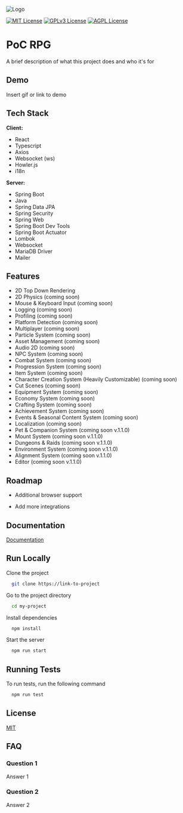 ![Logo](https://dev-to-uploads.s3.amazonaws.com/uploads/articles/th5xamgrr6se0x5ro4g6.png)

[![MIT License](https://img.shields.io/badge/License-MIT-green.svg)](https://choosealicense.com/licenses/mit/)
[![GPLv3 License](https://img.shields.io/badge/License-GPL%20v3-yellow.svg)](https://opensource.org/licenses/)
[![AGPL License](https://img.shields.io/badge/license-AGPL-blue.svg)](http://www.gnu.org/licenses/agpl-3.0)

# PoC RPG

A brief description of what this project does and who it's for

## Demo

Insert gif or link to demo

## Tech Stack

**Client:**

- React
- Typescript
- Axios
- Websocket (ws)
- Howler.js
- i18n

**Server:**

- Spring Boot
- Java
- Spring Data JPA
- Spring Security
- Spring Web
- Spring Boot Dev Tools
- Spring Boot Actuator
- Lombok
- Websocket
- MariaDB Driver
- Mailer

## Features

- 2D Top Down Rendering
- 2D Physics (coming soon)
- Mouse & Keyboard Input (coming soon)
- Logging (coming soon)
- Profiling (coming soon)
- Platform Detection (coming soon)
- Multiplayer (coming soon)
- Particle System (coming soon)
- Asset Management (coming soon)
- Audio 2D (coming soon)
- NPC System (coming soon)
- Combat System (coming soon)
- Progression System (coming soon)
- Item System (coming soon)
- Character Creation System (Heavily Customizable) (coming soon)
- Cut Scenes (coming soon)
- Equipment System (coming soon)
- Economy System (coming soon)
- Crafting System (coming soon)
- Achievement System (coming soon)
- Events & Seasonal Content System (coming soon)
- Localization (coming soon)
- Pet & Companion System (coming soon v.1.1.0)
- Mount System (coming soon v.1.1.0)
- Dungeons & Raids (coming soon v.1.1.0)
- Environment System (coming soon v.1.1.0)
- Alignment System (coming soon v.1.1.0)
- Editor (coming soon v.1.1.0)

## Roadmap

- Additional browser support

- Add more integrations

## Documentation

[Documentation](https://linktodocumentation)

## Run Locally

Clone the project

```bash
  git clone https://link-to-project
```

Go to the project directory

```bash
  cd my-project
```

Install dependencies

```bash
  npm install
```

Start the server

```bash
  npm run start
```

## Running Tests

To run tests, run the following command

```bash
  npm run test
```

## License

[MIT](https://choosealicense.com/licenses/mit/)

## FAQ

### Question 1

Answer 1

### Question 2

Answer 2
